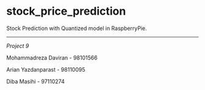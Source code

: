 # stock_price_prediction

Stock Prediction with Quantized model in RaspberryPie.

------------------


*Project 9*

Mohammadreza Daviran - 98101566

Arian Yazdanparast - 98110095

Diba Masihi - 97110274


